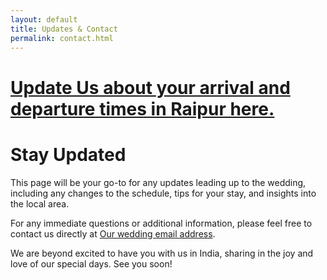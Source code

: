 ```yaml
---
layout: default
title: Updates & Contact
permalink: contact.html
---
```

# [Update Us about your arrival and departure times in Raipur here.](https://docs.google.com/spreadsheets/d/1h9mWyQekZXURMZcXfFyGt-4aI2gpKfjHPcxJUZ4CoBY/edit?usp=sharing)

# Stay Updated
This page will be your go-to for any updates leading up to the wedding, including any changes to the schedule, tips for your stay, and insights into the local area.

For any immediate questions or additional information, please feel free to contact us directly at [Our wedding email address](mailto:imke_parichay@protonmail.com).

We are beyond excited to have you with us in India, sharing in the joy and love of our special days. See you soon!
